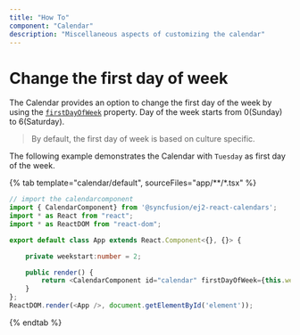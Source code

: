 ```yaml
---
title: "How To"
component: "Calendar"
description: "Miscellaneous aspects of customizing the calendar"
---
```


# Change the first day of week

The Calendar provides an option to change the first day of the week by using the
[`firstDayOfWeek`](../../api/calendar#firstdayofweek)
property.
Day of the week starts from 0(Sunday) to 6(Saturday).

> By default, the first day of week is based on culture specific.

The following example demonstrates the Calendar with `Tuesday` as first day of the week.

{% tab template="calendar/default", sourceFiles="app/**/*.tsx" %}

```typescript
// import the calendarcomponent
import { CalendarComponent} from '@syncfusion/ej2-react-calendars';
import * as React from "react";
import * as ReactDOM from "react-dom";

export default class App extends React.Component<{}, {}> {

    private weekstart:number = 2;

    public render() {
        return <CalendarComponent id="calendar" firstDayOfWeek={this.weekstart} />
    }
};
ReactDOM.render(<App />, document.getElementById('element'));

```

{% endtab %}